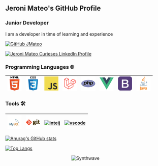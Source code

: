 ## Jeroni Mateo's GitHub Profile


### Junior Developer 

I am a developer in time of learning and experience


[![GitHub JMateo](https://img.shields.io/github/followers/JeroniMateo?label=follow&style=social)](https://github.com/JeroniMateo)

  
  <a href="https://www.linkedin.com/in/jeroni-mateo-curieses-b213691ab/">
    <img src="https://www.vectorlogo.zone/logos/linkedin/linkedin-icon.svg" alt="Jeroni Mateo Curieses LinkedIn Profile" height="30" width="30">
  </a>
  

### Programming Languages 🌐

| [<img src="https://raw.githubusercontent.com/github/explore/80688e429a7d4ef2fca1e82350fe8e3517d3494d/topics/html/html.png" alt="HTML" width="44">](https://HTML.com/)  | [<img src="https://raw.githubusercontent.com/github/explore/80688e429a7d4ef2fca1e82350fe8e3517d3494d/topics/css/css.png" alt="CSS" width="44">](https://css.com/) |  [<img src="https://raw.githubusercontent.com/github/explore/80688e429a7d4ef2fca1e82350fe8e3517d3494d/topics/javascript/javascript.png" alt="Javascript" width="44">](https://js.com/) | [<img src="https://raw.githubusercontent.com/github/explore/80688e429a7d4ef2fca1e82350fe8e3517d3494d/topics/laravel/laravel.png" alt="Laravel" width="44">](https://laravel.com/) | [<img src="https://raw.githubusercontent.com/github/explore/80688e429a7d4ef2fca1e82350fe8e3517d3494d/topics/php/php.png" alt="php" width="44">](https://php.net/)  | [<img src="https://raw.githubusercontent.com/github/explore/80688e429a7d4ef2fca1e82350fe8e3517d3494d/topics/vue/vue.png" alt="Vue" width="44">](https://vuejs.org/)  |  [<img src="https://raw.githubusercontent.com/github/explore/80688e429a7d4ef2fca1e82350fe8e3517d3494d/topics/bootstrap/bootstrap.png" alt="Bootstrap" width="44">](https://getbootstrap.com/) | [<img src="https://raw.githubusercontent.com/github/explore/80688e429a7d4ef2fca1e82350fe8e3517d3494d/topics/java/java.png" alt="jQuery" width="44">](https://java.com/)
|---|---|---|---|---|---|---|---|

### Tools 🛠️

| [<img src="https://raw.githubusercontent.com/github/explore/80688e429a7d4ef2fca1e82350fe8e3517d3494d/topics/mysql/mysql.png" alt="mysql" width="44">](https://www.mysql.com/)  | [<img src="https://raw.githubusercontent.com/github/explore/80688e429a7d4ef2fca1e82350fe8e3517d3494d/topics/git/git.png" alt="Git" width="44">](https://git-scm.com/) |  [<img src="https://img2.freepng.es/20180713/pue/kisspng-intellij-idea-integrated-development-environment-c-php-logo-5b49211a05cb74.1521543515315192580237.jpg" alt="inteij" width="44">](https://www.jetbrains.com/phpstorm/) | [<img src="https://upload.wikimedia.org/wikipedia/commons/thumb/2/2d/Visual_Studio_Code_1.18_icon.svg/1200px-Visual_Studio_Code_1.18_icon.svg.png" alt="vscode" width="24">](https://code.visualstudio.com/) 
|---|---|---|---|


[![Anurag's GitHub stats](https://github-readme-stats.vercel.app/api?username=JeroniMateo)](https://github.com/JeroniMateo/github-readme-stats)


[![Top Langs](https://github-readme-stats.vercel.app/api/top-langs/?username=JeroniMateo&layout=compact)](https://github.com/JeroniMateo/github-readme-stats)

<p align="center"><img src="https://thumbs.gfycat.com/GoodnaturedFondGaur-size_restricted.gif" alt="Synthwave" height="300" width="500"></p>
